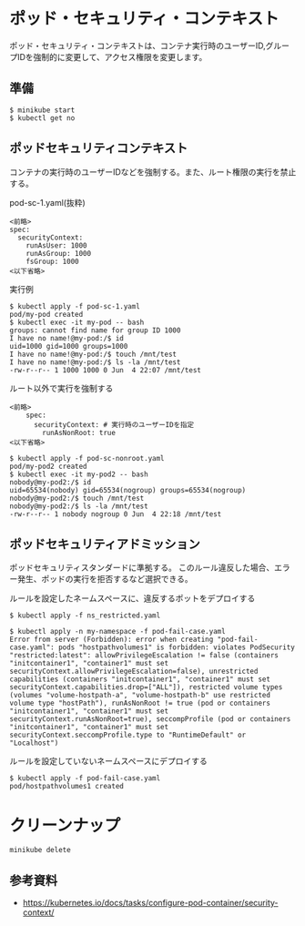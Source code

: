 # ポッド・セキュリティ・コンテキスト
ポッド・セキュリティ・コンテキストは、コンテナ実行時のユーザーID,グループIDを強制的に変更して、アクセス権限を変更します。


## 準備
```
$ minikube start
$ kubectl get no
```


## ポッドセキュリティコンテキスト
コンテナの実行時のユーザーIDなどを強制する。また、ルート権限の実行を禁止する。

pod-sc-1.yaml(抜粋)
```
<前略>
spec:
  securityContext:
    runAsUser: 1000
    runAsGroup: 1000
    fsGroup: 1000
<以下省略>
```

実行例
```
$ kubectl apply -f pod-sc-1.yaml 
pod/my-pod created
$ kubectl exec -it my-pod -- bash
groups: cannot find name for group ID 1000
I have no name!@my-pod:/$ id
uid=1000 gid=1000 groups=1000
I have no name!@my-pod:/$ touch /mnt/test
I have no name!@my-pod:/$ ls -la /mnt/test
-rw-r--r-- 1 1000 1000 0 Jun  4 22:07 /mnt/test
```


ルート以外で実行を強制する
```
<前略>
    spec:
      securityContext: # 実行時のユーザーIDを指定
        runAsNonRoot: true
<以下省略>
```

```
$ kubectl apply -f pod-sc-nonroot.yaml 
pod/my-pod2 created
$ kubectl exec -it my-pod2 -- bash
nobody@my-pod2:/$ id
uid=65534(nobody) gid=65534(nogroup) groups=65534(nogroup)
nobody@my-pod2:/$ touch /mnt/test
nobody@my-pod2:/$ ls -la /mnt/test
-rw-r--r-- 1 nobody nogroup 0 Jun  4 22:18 /mnt/test
```





## ポッドセキュリティアドミッション
ポッドセキュリティスタンダードに準拠する。
このルール違反した場合、エラー発生、ポッドの実行を拒否するなど選択できる。


ルールを設定したネームスペースに、違反するポットをデプロイする
```
$ kubectl apply -f ns_restricted.yaml 

$ kubectl apply -n my-namespace -f pod-fail-case.yaml 
Error from server (Forbidden): error when creating "pod-fail-case.yaml": pods "hostpathvolumes1" is forbidden: violates PodSecurity "restricted:latest": allowPrivilegeEscalation != false (containers "initcontainer1", "container1" must set securityContext.allowPrivilegeEscalation=false), unrestricted capabilities (containers "initcontainer1", "container1" must set securityContext.capabilities.drop=["ALL"]), restricted volume types (volumes "volume-hostpath-a", "volume-hostpath-b" use restricted volume type "hostPath"), runAsNonRoot != true (pod or containers "initcontainer1", "container1" must set securityContext.runAsNonRoot=true), seccompProfile (pod or containers "initcontainer1", "container1" must set securityContext.seccompProfile.type to "RuntimeDefault" or "Localhost")
```

ルールを設定していないネームスペースにデプロイする
```
$ kubectl apply -f pod-fail-case.yaml 
pod/hostpathvolumes1 created
```


# クリーンナップ
```
minikube delete
```


## 参考資料
- https://kubernetes.io/docs/tasks/configure-pod-container/security-context/

